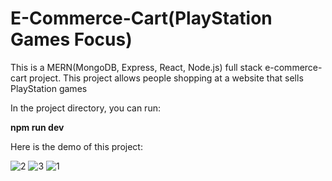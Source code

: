 # E-Commerce-Cart(PlayStation Games Focus)
This is a MERN(MongoDB, Express, React, Node.js) full stack e-commerce-cart project.
This project allows people shopping at a website that sells PlayStation games

In the project directory, you can run:

**npm run dev**

Here is the demo of this project:


![2](https://user-images.githubusercontent.com/35788589/125381086-4ee69800-e361-11eb-82e8-e8fc2d12cb35.PNG)
![3](https://user-images.githubusercontent.com/35788589/125381094-50b05b80-e361-11eb-8453-50915bddf4c8.PNG)
![1](https://user-images.githubusercontent.com/35788589/125381098-51e18880-e361-11eb-9905-c43c454a0c18.PNG)
